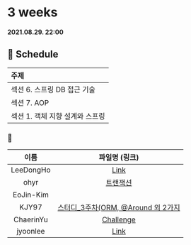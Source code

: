 # 3 weeks 
**2021.08.29. 22:00**

## :calendar: Schedule
|주제|
|:--|
|섹션 6. 스프링 DB 접근 기술|
|섹션 7. AOP|
|섹션 1. 객체 지향 설계와 스프링|

### :speech_balloon:
|이름|파일명 (링크)|
|:--:|:--:|
|LeeDongHo|[Link](SOLID.pdf)|
|ohyr|[트랜잭션](https://thread-candytuft-868.notion.site/3-2021-08-29-4304e4ef262241e3962e721b3bae3ef3)|
|EoJin-Kim||
|KJY97|[스터디_3주차(ORM, @Around 외 2가지](스터디_3주차(ORM%2C%20%40Around%20외%202가지).pdf)|
|ChaerinYu|[Challenge](challenge_210829_spring_week_3.pdf)|
|jyoonlee|[Link](스터디_3주차(2021.08.29).pdf)|
